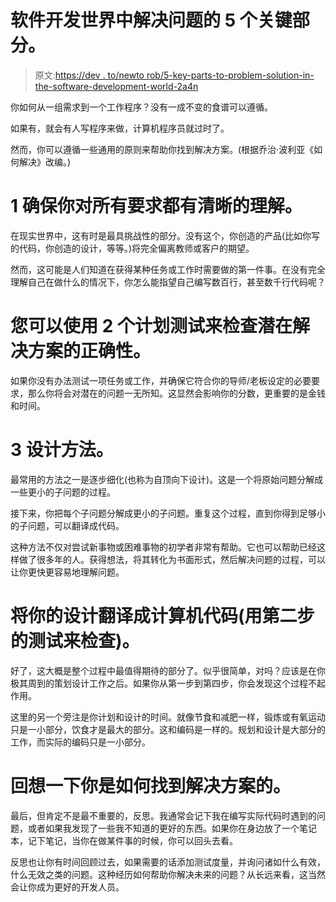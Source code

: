 # 软件开发世界中解决问题的 5 个关键部分。

> 原文:[https://dev . to/newto rob/5-key-parts-to-problem-solution-in-the-software-development-world-2a4n](https://dev.to/newtorob/5-key-parts-to-problem-solving-in-the-software-development-world-2a4n)

你如何从一组需求到一个工作程序？没有一成不变的食谱可以遵循。

如果有，就会有人写程序来做，计算机程序员就过时了。

然而，你可以遵循一些通用的原则来帮助你找到解决方案。(根据乔治·波利亚《如何解决》改编。)

# 1 确保你对所有要求都有清晰的理解。

在现实世界中，这有时是最具挑战性的部分。没有这个，你创造的产品(比如你写的代码，你创造的设计，等等。)将完全偏离教师或客户的期望。

然而，这可能是人们知道在获得某种任务或工作时需要做的第一件事。在没有完全理解自己在做什么的情况下，你怎么能指望自己编写数百行，甚至数千行代码呢？

# 您可以使用 2 个计划测试来检查潜在解决方案的正确性。

如果你没有办法测试一项任务或工作，并确保它符合你的导师/老板设定的必要要求，那么你将会对潜在的问题一无所知。这显然会影响你的分数，更重要的是金钱和时间。

# 3 设计方法。

最常用的方法之一是逐步细化(也称为自顶向下设计)。这是一个将原始问题分解成一些更小的子问题的过程。

接下来，你把每个子问题分解成更小的子问题。重复这个过程，直到你得到足够小的子问题，可以翻译成代码。

这种方法不仅对尝试新事物或困难事物的初学者非常有帮助。它也可以帮助已经这样做了很多年的人。获得想法，将其转化为书面形式，然后解决问题的过程，可以让你更快更容易地理解问题。

# 将你的设计翻译成计算机代码(用第二步的测试来检查)。

好了，这大概是整个过程中最值得期待的部分了。似乎很简单，对吗？应该是在你极其周到的策划设计工作之后。如果你从第一步到第四步，你会发现这个过程不起作用。

这里的另一个旁注是你计划和设计的时间。就像节食和减肥一样，锻炼或有氧运动只是一小部分，饮食才是最大的部分。这和编码是一样的。规划和设计是大部分的工作，而实际的编码只是一小部分。

# 回想一下你是如何找到解决方案的。

最后，但肯定不是最不重要的，反思。我通常会记下我在编写实际代码时遇到的问题，或者如果我发现了一些我不知道的更好的东西。如果你在身边放了一个笔记本，记下笔记，当你在做某件事的时候，你可以回头去看。

反思也让你有时间回顾过去，如果需要的话添加测试度量，并询问诸如什么有效，什么无效之类的问题。这种经历如何帮助你解决未来的问题？从长远来看，这当然会让你成为更好的开发人员。